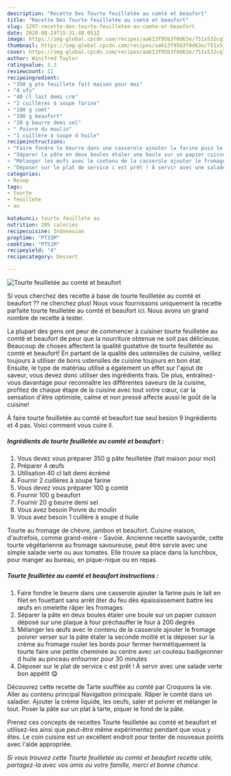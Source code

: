 ```yaml
---
description: "Recette Des Tourte feuilletée au comté et beaufort"
title: "Recette Des Tourte feuilletée au comté et beaufort"
slug: 1297-recette-des-tourte-feuilletee-au-comte-et-beaufort
date: 2020-08-24T15:31:48.051Z
image: https://img-global.cpcdn.com/recipes/aa613f95b3f0d63e/751x532cq70/tourte-feuilletee-au-comte-et-beaufort-photo-principale-de-la-recette.jpg
thumbnail: https://img-global.cpcdn.com/recipes/aa613f95b3f0d63e/751x532cq70/tourte-feuilletee-au-comte-et-beaufort-photo-principale-de-la-recette.jpg
cover: https://img-global.cpcdn.com/recipes/aa613f95b3f0d63e/751x532cq70/tourte-feuilletee-au-comte-et-beaufort-photo-principale-de-la-recette.jpg
author: Winifred Taylor
ratingvalue: 3.3
reviewcount: 11
recipeingredient:
- "350 g pte feuillete fait maison pour moi"
- "4 ufs"
- "40 cl lait demi crm"
- "2 cuillères à soupe farine"
- "100 g comt"
- "100 g beaufort"
- "20 g beurre demi sel"
- " Poivre du moulin"
- "1 cuillère à soupe d huile"
recipeinstructions:
- "Faire fondre le beurre dans une casserole ajouter la farine puis le lait en filet en fouettant sans arrêt ôter du feu dès épaississement battre les œufs en omelette râper les fromages"
- "Séparer la pâte en deux boules étaler une boule sur un papier cuisson déposé sur une plaque à four préchauffer le four à 200 degrés"
- "Mélanger les œufs avec le contenu de la casserole ajouter le fromage poivrer verser sur la pâte étaler la seconde moitié et la déposer sur la crème au fromage rouler les bords pour fermer hermétiquement la tourte faire une petite cheminée au centre avec un couteau badigeonner d huile au pinceau enfourner pour 30 minutes"
- "Déposer sur le plat de service c est prêt ! À servir avec une salade verte bon appétit 😋"
categories:
- Resep
tags:
- tourte
- feuillete
- au

katakunci: tourte feuillete au 
nutrition: 205 calories
recipecuisine: Indonesian
preptime: "PT33M"
cooktime: "PT51M"
recipeyield: "4"
recipecategory: Dessert

---
```



![Tourte feuilletée au comté et beaufort](https://img-global.cpcdn.com/recipes/aa613f95b3f0d63e/751x532cq70/tourte-feuilletee-au-comte-et-beaufort-photo-principale-de-la-recette.jpg)

Si vous cherchez des recette à base de tourte feuilletée au comté et beaufort ?? ne cherchez plus! Nous vous fournissons uniquement la recette parfaite tourte feuilletée au comté et beaufort ici. Nous avons un grand nombre de recette à tester.

La plupart des gens ont peur de commencer à cuisiner tourte feuilletée au comté et beaufort de peur que la nourriture obtenue ne soit pas délicieuse. Beaucoup de choses affectent la qualité gustative de tourte feuilletée au comté et beaufort! En partant de la qualité des ustensiles de cuisine, veillez toujours à utiliser de bons ustensiles de cuisine toujours en bon état. Ensuite, le type de matériau utilisé a également un effet sur l'ajout de saveur, vous devez donc utiliser des ingrédients frais. De plus, entraînez-vous davantage pour reconnaître les différentes saveurs de la cuisine, profitez de chaque étape de la cuisine avec tout votre cœur, car la sensation d'être optimiste, calme et non pressé affecte aussi le goût de la cuisine!

<!--inarticleads1-->

À faire tourte feuilletée au comté et beaufort tue seul besion 9 Ingrédients et 4 pas. Voici comment vous cuire il.

##### Ingrédients de tourte feuilletée au comté et beaufort :

1. Vous devez vous préparer 350 g pâte feuilletée (fait maison pour moi)
1. Préparer 4 œufs
1. Utilisation 40 cl lait demi écrémé
1. Fournir 2 cuillères à soupe farine
1. Vous devez vous préparer 100 g comté
1. Fournir 100 g beaufort
1. Fournir 20 g beurre demi sel
1. Vous avez besoin  Poivre du moulin
1. Vous avez besoin 1 cuillère à soupe d huile


Tourte au fromage de chèvre, jambon et beaufort. Cuisine maison, d&#39;autrefois, comme grand-mère - Savoie. Ancienne recette savoyarde, cette tourte végétarienne au fromage savoureuse, peut être servie avec une simple salade verte ou aux tomates. Elle trouve sa place dans la lunchbox, pour manger au bureau, en pique-nique ou en repas. 

<!--inarticleads2-->

##### Tourte feuilletée au comté et beaufort instructions :

1. Faire fondre le beurre dans une casserole ajouter la farine puis le lait en filet en fouettant sans arrêt ôter du feu dès épaississement battre les œufs en omelette râper les fromages
1. Séparer la pâte en deux boules étaler une boule sur un papier cuisson déposé sur une plaque à four préchauffer le four à 200 degrés
1. Mélanger les œufs avec le contenu de la casserole ajouter le fromage poivrer verser sur la pâte étaler la seconde moitié et la déposer sur la crème au fromage rouler les bords pour fermer hermétiquement la tourte faire une petite cheminée au centre avec un couteau badigeonner d huile au pinceau enfourner pour 30 minutes
1. Déposer sur le plat de service c est prêt ! À servir avec une salade verte bon appétit 😋


Découvrez cette recette de Tarte soufflée au comté par Croquons la vie. Aller au contenu principal Navigation principale. Râper le comté dans un saladier. Ajouter la crème liquide, les oeufs, saler et poivrer et mélanger le tout. Poser la pâte sur un plat à tarte, piquer le fond de la pâte. 

<!--inarticleads1-->

<p>
Prenez ces concepts de recettes Tourte feuilletée au comté et beaufort et utilisez-les ainsi que peut-être même expérimentez pendant que vous y êtes. Le coin cuisine est un excellent endroit pour tenter de nouveaux points avec l'aide appropriée.
</p>

<p>
<i>Si vous trouvez cette Tourte feuilletée au comté et beaufort recette utile, partagez-la avec vos amis ou votre famille, merci et bonne chance.</i>
</p>
